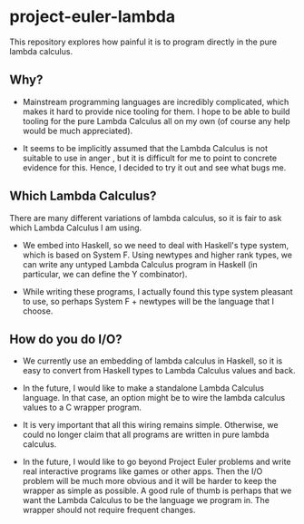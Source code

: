 # project-euler-lambda

This repository explores how painful it is to program directly in the pure
lambda calculus.

## Why?

* Mainstream programming languages are incredibly complicated, which makes it
  hard to provide nice tooling for them.  I hope to be able to build tooling for
  the pure Lambda Calculus all on my own (of course any help would be much
  appreciated).

* It seems to be implicitly assumed that the Lambda Calculus is not suitable to
  use in anger , but it is difficult for me to point to concrete evidence for
  this. Hence, I decided to try it out and see what bugs me.

## Which Lambda Calculus?

There are many different variations of lambda calculus, so it is fair to ask
which Lambda Calculus I am using.

* We embed into Haskell, so we need to deal with Haskell's type system, which is
  based on System F. Using newtypes and higher rank types, we can write any
  untyped Lambda Calculus program in Haskell (in particular, we can define the Y
  combinator).

* While writing these programs, I actually found this type system pleasant to
  use, so perhaps System F + newtypes will be the language that I choose.

## How do you do I/O?

* We currently use an embedding of lambda calculus in Haskell, so it is easy to
  convert from Haskell types to Lambda Calculus values and back.

* In the future, I would like to make a standalone Lambda Calculus language. In
  that case, an option might be to wire the lambda calculus values to a C
  wrapper program.

* It is very important that all this wiring remains simple. Otherwise, we could no
  longer claim that all programs are written in pure lambda calculus.

* In the future, I would like to go beyond Project Euler problems and write real
  interactive programs like games or other apps. Then the I/O problem will be much
  more obvious and it will be harder to keep the wrapper as simple as possible. A good
  rule of thumb is perhaps that we want the Lambda Calculus to be the language we
  program in. The wrapper should not require frequent changes.
